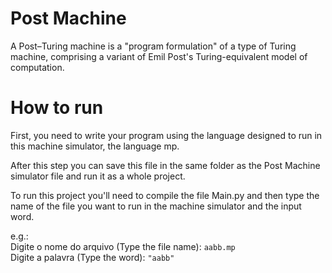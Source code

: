 # Post Machine
A Post–Turing machine is a "program formulation" of a type of Turing machine, comprising a variant of Emil Post's Turing-equivalent model of computation.

# How to run

First, you need to write your program using the language designed to run in this machine simulator, the language mp.

After this step you can save this file in the same folder as the Post Machine simulator file and run it as a whole project.

To run this project you'll need to compile the file Main.py and then type the name of the file you want to run in the machine simulator and the input word.

e.g.:  
Digite o nome do arquivo (Type the file name): `aabb.mp`  
Digite a palavra (Type the word): `"aabb"`
